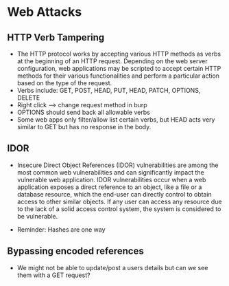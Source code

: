 # Web Attacks
## HTTP Verb Tampering
- The HTTP protocol works by accepting various HTTP methods as verbs at the beginning of an HTTP request. Depending on the web server configuration, web applications may be scripted to accept certain HTTP methods for their various functionalities and perform a particular action based on the type of the request.
- Verbs include: GET, POST, HEAD, PUT, HEAD, PATCH, OPTIONS, DELETE
- Right click --> change request method in burp
- OPTIONS should send back all allowable verbs
- Some web apps only filter/allow list certain verbs, but HEAD acts very similar to GET but has no response in the body.

## IDOR
- Insecure Direct Object References (IDOR) vulnerabilities are among the most common web vulnerabilities and can significantly impact the vulnerable web application. IDOR vulnerabilities occur when a web application exposes a direct reference to an object, like a file or a database resource, which the end-user can directly control to obtain access to other similar objects. If any user can access any resource due to the lack of a solid access control system, the system is considered to be vulnerable.

- Reminder: Hashes are one way

## Bypassing encoded references
- We might not be able to update/post a users details but can we see them with a GET request?
